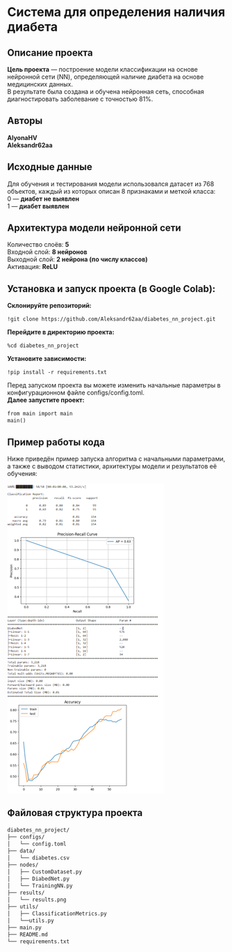 # Система для определения наличия диабета

## Описание проекта
**Цель проекта** — построение модели классификации на основе нейронной сети (NN), определяющей наличие диабета на основе медицинских данных.  
В результате была создана и обучена нейронная сеть, способная диагностировать заболевание с точностью 81%.

## Авторы    
**AlyonaHV**  
**Aleksandr62aa**  

## Исходные данные
Для обучения и тестирования модели использовался датасет из 768 объектов, каждый из которых описан 8 признаками и меткой класса:  
0 — **диабет не выявлен**  
1 — **диабет выявлен**  

## Архитектура модели нейронной сети
Количество слоёв: **5**  
Входной слой: **8 нейронов**  
Выходной слой: **2 нейрона (по числу классов)**  
Активация: **ReLU**  

## Установка и запуск проекта (в Google Colab):
**Склонируйте репозиторий:**
```
!git clone https://github.com/Aleksandr62aa/diabetes_nn_project.git
```
**Перейдите в директорию проекта:**
```
%cd diabetes_nn_project
```
**Установите зависимости:**
```
!pip install -r requirements.txt
```
Перед запуском проекта вы можете изменить начальные параметры в конфигурационном файле configs/config.toml.  
**Далее запустите проект:**
```
from main import main
main()
```
## Пример работы кода
Ниже приведён пример запуска алгоритма с начальными параметрами, а также с выводом статистики, архитектуры модели и результатов её обучения:

![1](https://github.com/Aleksandr62aa/diabetes_nn_project/blob/main/results/results_1.png)

## Файловая структура проекта
```
diabetes_nn_project/
├── configs/
│   └── config.toml
├── data/
│   └── diabetes.csv
├── nodes/
│   ├── CustomDataset.py
│   ├── DiabedNet.py
│   └── TrainingNN.py
├── results/
│   └── results.png
├── utils/
│   ├── ClassificationMetrics.py
│   └──utils.py
├── main.py
├── README.md
└── requirements.txt
```

